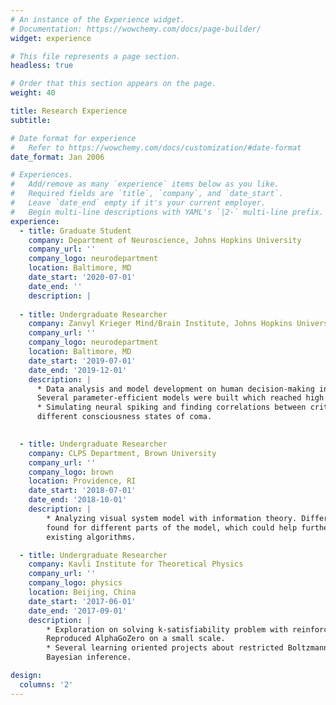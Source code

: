 ```yaml
---
# An instance of the Experience widget.
# Documentation: https://wowchemy.com/docs/page-builder/
widget: experience

# This file represents a page section.
headless: true

# Order that this section appears on the page.
weight: 40

title: Research Experience
subtitle:

# Date format for experience
#   Refer to https://wowchemy.com/docs/customization/#date-format
date_format: Jan 2006

# Experiences.
#   Add/remove as many `experience` items below as you like.
#   Required fields are `title`, `company`, and `date_start`.
#   Leave `date_end` empty if it's your current employer.
#   Begin multi-line descriptions with YAML's `|2-` multi-line prefix.
experience:
  - title: Graduate Student
    company: Department of Neuroscience, Johns Hopkins University
    company_url: ''
    company_logo: neurodepartment
    location: Baltimore, MD
    date_start: '2020-07-01'
    date_end: ''
    description: |
    
  - title: Undergraduate Researcher
    company: Zanvyl Krieger Mind/Brain Institute, Johns Hopkins University
    company_url: ''
    company_logo: neurodepartment
    location: Baltimore, MD
    date_start: '2019-07-01'
    date_end: '2019-12-01'
    description: |
      * Data analysis and model development on human decision-making in complex tasks.
      Several parameter-efficient models were built which reached high performance on predicting participants’ choices.
      * Simulating neural spiking and finding correlations between criticality in brain and
      different consciousness states of coma.
    

  - title: Undergraduate Researcher
    company: CLPS Department, Brown University
    company_url: ''
    company_logo: brown
    location: Providence, RI
    date_start: '2018-07-01'
    date_end: '2018-10-01'
    description: |
        * Analyzing visual system model with information theory. Different learning pace were
        found for different parts of the model, which could help further understand and improve
        existing algorithms.

  - title: Undergraduate Researcher
    company: Kavli Institute for Theoretical Physics
    company_url: ''
    company_logo: physics
    location: Beijing, China
    date_start: '2017-06-01'
    date_end: '2017-09-01'
    description: |
        * Exploration on solving k-satisfiability problem with reinforcement learning.
        Reproduced AlphaGoZero on a small scale.
        * Several learning oriented projects about restricted Boltzmann machines and
        Bayesian inference.

design:
  columns: '2'
---
```

